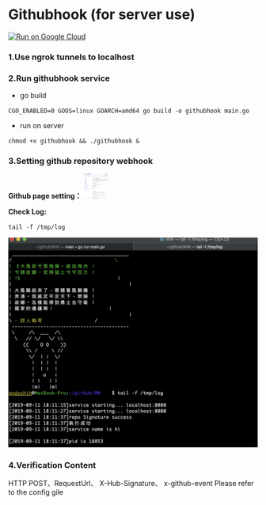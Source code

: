 # Githubhook (for server use)

[![Run on Google Cloud](https://storage.googleapis.com/cloudrun/button.svg)](https://console.cloud.google.com/cloudshell/editor?shellonly=true&cloudshell_image=gcr.io/cloudrun/button&cloudshell_git_repo=https://github.com/bowwowxx/githubhook.git)

### 1.Use ngrok tunnels to localhost

### 2.Run githubhook service
 

- go build
```
CGO_ENABLED=0 GOOS=linux GOARCH=amd64 go build -o githubhook main.go
```

- run on server
```
chmod +x githubhook && ./githubhook &
```

### 3.Setting github repository webhook

 **Github page setting：**
   <img src="./01.png" width="50" height="50">

 
 **Check Log:**
 ```
 tail -f /tmp/log
 ```
  ![mole](https://github.com/bowwowxx/githubhook/blob/master/03.png)

### 4.Verification Content
HTTP POST、RequestUrl、 X-Hub-Signature、 x-github-event
Please refer to the config gile

